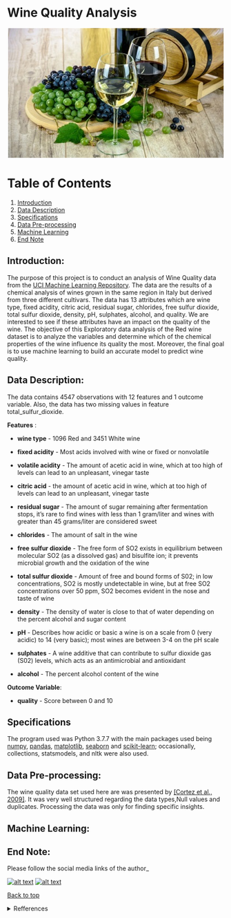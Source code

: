 # Wine Quality Analysis


<p align="center">
  <img width="500" height="300" src="https://raw.githubusercontent.com/anupdey6/Wine-Quality-Analysis/main/wine.jpg">
</p>



# Table of Contents
1. [Introduction](#Introduction)
2. [Data Description](#Data-Description)
3. [Specifications](#Specifications)
4. [Data Pre-processing](#Data-Pre-processing)
5. [Machine Learning](#Basic-Exploratory-Analysis)
6. [End Note](#End-Note)






## Introduction:

The purpose of this project is to conduct an analysis of Wine Quality data from the [UCI Machine Learning Repository](https://archive.ics.uci.edu/ml/datasets/wine+quality). The data are the results of a chemical analysis of wines grown in the same region in Italy but derived from three different cultivars. The data has 13 attributes which are wine type, fixed acidity, citric acid, residual sugar, chlorides, free sulfur dioxide, total sulfur dioxide, density, pH, sulphates, alcohol, and quality. We are interested to see if these attributes have an impact on the quality of the wine. The objective of this Exploratory data analysis of the Red wine dataset is to analyze the variables and determine which of the chemical properties of the wine influence its quality the most. Moreover, the final goal is to use machine learning to build an accurate model to predict wine quality.








## Data Description: 

The data contains 4547 observations with 12 features and 1 outcome
variable. Also, the data has two missing values in feature
total\_sulfur\_dioxide.

**Features** :

  - **wine type** - 1096 Red and 3451 White wine

  - **fixed acidity** - Most acids involved with wine or fixed or
    nonvolatile

  - **volatile acidity** - The amount of acetic acid in wine, which at
    too high of levels can lead to an unpleasant, vinegar taste

  - **citric acid** - the amount of acetic acid in wine, which at too
    high of levels can lead to an unpleasant, vinegar taste

  - **residual sugar** - The amount of sugar remaining after
    fermentation stops, it’s rare to find wines with less than 1
    gram/liter and wines with greater than 45 grams/liter are considered
    sweet

  - **chlorides** - The amount of salt in the wine

  - **free sulfur dioxide** - The free form of SO2 exists in equilibrium
    between molecular SO2 (as a dissolved gas) and bisulfite ion; it
    prevents microbial growth and the oxidation of the wine

  - **total sulfur dioxide** - Amount of free and bound forms of S02; in
    low concentrations, SO2 is mostly undetectable in wine, but at free
    SO2 concentrations over 50 ppm, SO2 becomes evident in the nose and
    taste of wine

  - **density** - The density of water is close to that of water
    depending on the percent alcohol and sugar content

  - **pH** - Describes how acidic or basic a wine is on a scale from 0
    (very acidic) to 14 (very basic); most wines are between 3-4 on the
    pH scale

  - **sulphates** - A wine additive that can contribute to sulfur
    dioxide gas (S02) levels, which acts as an antimicrobial and
    antioxidant

  - **alcohol** - The percent alcohol content of the wine

**Outcome Variable**:

  - **quality** - Score between 0 and 10


## Specifications 

The program used was Python 3.7.7 with the main packages used being [numpy](https://numpy.org), [pandas](https://pandas.pydata.org), [matplotlib](https://matplotlib.org/stable/index.html#), [seaborn](https://seaborn.pydata.org) and [scikit-learn](https://scikit-learn.org/stable/index.html); occasionally, collections, statsmodels, and nltk were also used.

## Data Pre-processing:

The wine quality data set used here are was presented by [[Cortez et al., 2009]](https://www.sciencedirect.com/science/article/abs/pii/S0167923609001377?via%3Dihub). It was very well structured regarding the data types,Null values and duplicates. Processing the data was only for finding specific insights. 


## Machine Learning: 





## End Note:

Please follow the social media links of the author_

<!-- Please don't remove this: Grab your social icons from https://github.com/carlsednaoui/gitsocial -->

<!-- display the social media buttons in your README -->


[![alt text][1.1]][1]
[![alt text][2.1]][2]


<!-- links to social media icons -->
<!-- no need to change these -->

<!-- icons with padding -->


[1.1]: http://i.imgur.com/yCsTjba.png (google plus icon with padding)
[2.1]: http://i.imgur.com/0o48UoR.png (github icon with padding)

<!-- icons without padding -->


[1.2]: http://i.imgur.com/VlgBKQ9.png (google plus icon without padding)
[2.2]: http://i.imgur.com/9I6NRUm.png (github icon without padding)


<!-- links to your social media accounts -->
<!-- update these accordingly -->


[1]: https://myaccount.google.com/profile
[2]: https://github.com/Sheikh-Nabil

<!-- Please don't remove this: Grab your social icons from https://github.com/carlsednaoui/gitsocial -->

<a href="#top">Back to top</a>

<details>
<summary>Refferences</summary>
<pre>

https://www.javatpoint.com/machine-learning-decision-tree-classification-algorithm

https://www.tutorialspoint.com/machine_learning_with_python/classification_algorithms_logistic_regression.htm

https://towardsdatascience.com/machine-learning-basics-with-the-k-nearest-neighbors-algorithm-6a6e71d01761
